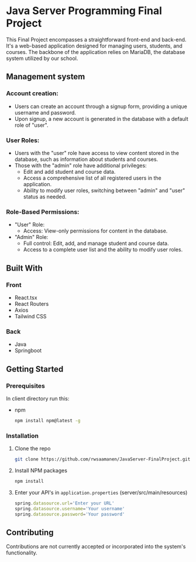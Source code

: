 # Java Server Programming Final Project

This Final Project encompasses a straightforward front-end and back-end. It's a web-based application designed for managing users, students, and courses. The backbone of the application relies on MariaDB, the database system utilized by our school.

## Management system

### Account creation:

* Users can create an account through a signup form, providing a unique username and password.
* Upon signup, a new account is generated in the database with a default role of "user".

### User Roles:

* Users with the "user" role have access to view content stored in the database, such as information about students and courses.
* Those with the "admin" role have additional privileges:
    * Edit and add student and course data.
    * Access a comprehensive list of all registered users in the application.
    * Ability to modify user roles, switching between "admin" and "user" status as needed.

### Role-Based Permissions:

* "User" Role:
    * Access: View-only permissions for content in the database.
* "Admin" Role:
    * Full control: Edit, add, and manage student and course data.
    * Access to a complete user list and the ability to modify user roles.



## Built With

### Front

* React.tsx
* React Routers
* Axios
* Tailwind CSS

### Back

* Java
* Springboot


## Getting Started

### Prerequisites

In client directory run this:

* npm
  ```sh
  npm install npm@latest -g
  ```

### Installation

1. Clone the repo
   ```sh
   git clone https://github.com/rwsaamanen/JavaServer-FinalProject.git
   ```
3. Install NPM packages
   ```sh
   npm install
   ```
4. Enter your API's in `application.properties` (server/src/main/resources)
   ```js
   spring.datasource.url='Enter your URL'
   spring.datasource.username='Your username'
   spring.datasource.password='Your password'
   ```

## Contributing

Contributions are not currently accepted or incorporated into the system's functionality.

